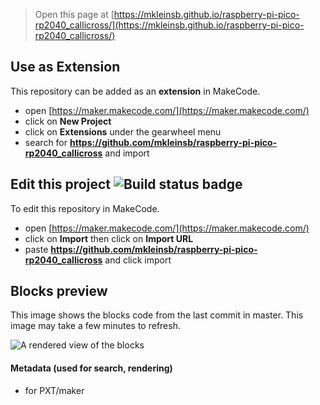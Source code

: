 
> Open this page at [https://mkleinsb.github.io/raspberry-pi-pico-rp2040_callicross/](https://mkleinsb.github.io/raspberry-pi-pico-rp2040_callicross/)

## Use as Extension

This repository can be added as an **extension** in MakeCode.

* open [https://maker.makecode.com/](https://maker.makecode.com/)
* click on **New Project**
* click on **Extensions** under the gearwheel menu
* search for **https://github.com/mkleinsb/raspberry-pi-pico-rp2040_callicross** and import

## Edit this project ![Build status badge](https://github.com/mkleinsb/raspberry-pi-pico-rp2040_callicross/workflows/MakeCode/badge.svg)

To edit this repository in MakeCode.

* open [https://maker.makecode.com/](https://maker.makecode.com/)
* click on **Import** then click on **Import URL**
* paste **https://github.com/mkleinsb/raspberry-pi-pico-rp2040_callicross** and click import

## Blocks preview

This image shows the blocks code from the last commit in master.
This image may take a few minutes to refresh.

![A rendered view of the blocks](https://github.com/mkleinsb/raspberry-pi-pico-rp2040_callicross/raw/master/.github/makecode/blocks.png)

#### Metadata (used for search, rendering)

* for PXT/maker
<script src="https://makecode.com/gh-pages-embed.js"></script><script>makeCodeRender("{{ site.makecode.home_url }}", "{{ site.github.owner_name }}/{{ site.github.repository_name }}");</script>
